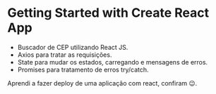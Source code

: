 # Getting Started with Create React App

- Buscador de CEP utilizando React JS. 
- Axios para tratar as requisições. 
- State para mudar os estados, carregando e mensagens de erros. 
- Promises para tratamento de erros try/catch. 

Aprendi a fazer deploy de uma aplicação com react, confiram 😉.


